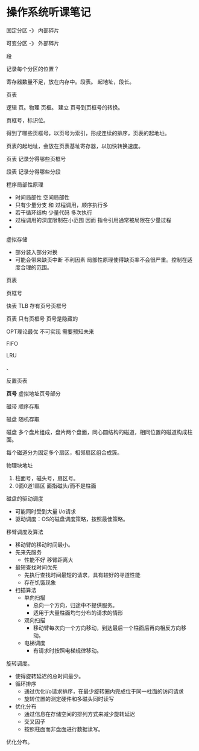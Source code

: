 # 操作系统听课笔记

固定分区 -》 内部碎片

可变分区 -》 外部碎片



段

记录每个分区的位置？

寄存器数量不足，放在内存中。段表。 起地址，段长。

页表

逻辑 页。物理 页框。 建立 页号到页框号的转换。

页框号，标识位。

得到了哪些页框号，以页号为索引，形成连续的排序，页表的起地址。

页表的起地址，会放在页表基址寄存器，以加快转换速度。



页表 记录分得哪些页框号

段表 记录分得哪些分段



程序局部性原理

* 时间局部性 空间局部性
* 只有少量分支 和 过程调用，顺序执行多
* 若干循环结构 少量代码 多次执行
* 过程调用的深度限制在小范围 因而 指令引用通常被局限在少量过程
* ​

虚拟存储

* 部分装入部分对换
* 可能会带来缺页中断 不利因素 局部性原理使得缺页率不会很严重。控制在适度合理的范围。

页表

页框号 

快表 TLB 存有页号页框号 



页表 只有页框号 页号是隐藏的 



OPT理论最优 不可实现 需要预知未来

FIFO

LRU

、

反置页表

**页号** 虚拟地址页号部分

磁带 顺序存取

磁盘 随机存取





磁盘 多个盘片组成，盘片两个盘面，同心圆结构的磁道，相同位置的磁道构成柱面。

每个磁道分为固定多个扇区，相邻扇区组合成簇。

物理块地址

1. 柱面号，磁头号，扇区号。
2. 0面0道1扇区 面指磁头/而不是柱面

磁盘的驱动调度

* 可能同时受到大量 i/o请求
* 驱动调度：OS的磁盘调度策略，按照最佳策略。



移臂调度及算法

* 移动臂的移动时间最小。
* 先来先服务
  * 性能不好 移臂距离大
* 最短查找时间优先
  * 先执行查找时间最短的请求，具有较好的寻道性能
  * 存在饥饿现象
* 扫描算法
  * 单向扫描
    * 总向一个方向，归途中不提供服务。
    * 适用于大量柱面均匀分布的请求的情形
  * 双向扫描
    * 移动臂每次向一个方向移动，到达最后一个柱面后再向相反方向移动。
  * 电梯调度
    * 有请求时按照电梯规律移动。

旋转调度。

* 使得旋转延迟的总时间最少。
* 循环排序
  * 通过优化i/o请求排序，在最少旋转圈内完成位于同一柱面的访问请求
  * 旋转位置的测定硬件和多磁头同时读写
* 优化分布
  * 通过信息在存储空间的排列方式来减少旋转延迟
  * 交叉因子
  * 按照柱面而非盘面进行数据读写。

优化分布。





